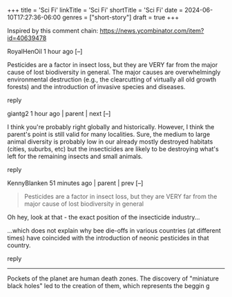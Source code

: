 +++
title = 'Sci Fi'
linkTitle = 'Sci Fi'
shortTitle = 'Sci Fi'
date = 2024-06-10T17:27:36-06:00
genres = ["short-story"]
draft = true
+++

Inspired by this comment chain: https://news.ycombinator.com/item?id=40639478

RoyalHenOil 1 hour ago [–]

Pesticides are a factor in insect loss, but they are VERY far from the major cause of lost biodiversity in general. The major causes are overwhelmingly environmental destruction (e.g., the clearcutting of virtually all old growth forests) and the introduction of invasive species and diseases.

reply
	
	
giantg2 1 hour ago | parent | next [–]

I think you're probably right globally and historically. However, I think the parent's point is still valid for many localities. Sure, the medium to large animal diversity is probably low in our already mostly destroyed habitats (cities, suburbs, etc) but the insecticides are likely to be destroying what's left for the remaining insects and small animals.

reply
	
	
KennyBlanken 51 minutes ago | parent | prev [–]

> Pesticides are a factor in insect loss, but they are VERY far from the major cause of lost biodiversity in general

Oh hey, look at that - the exact position of the insecticide industry...

...which does not explain why bee die-offs in various countries (at different times) have coincided with the introduction of neonic pesticides in that country.

reply 

---

Pockets of the planet are human death zones. The discovery of "miniature black holes" led to the creation of them, which represents the beggin g

